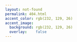 ```yaml
---
layout: not-found
permalink: 404.html
accent_color: rgb(232, 129, 26)
accent_image:
  background: rgb(232, 129, 26)
  overlay:    false
---
```


